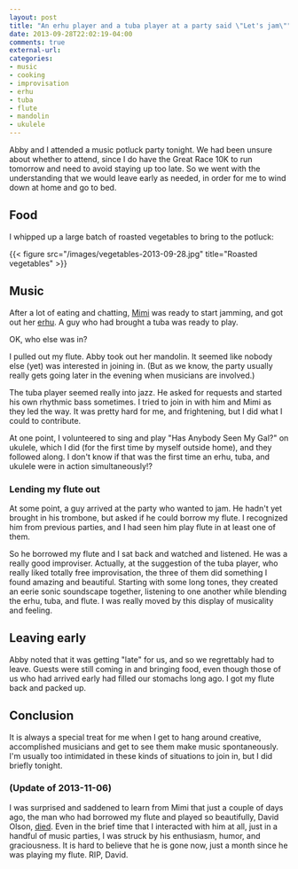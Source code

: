```yaml
---
layout: post
title: "An erhu player and a tuba player at a party said \"Let's jam\""
date: 2013-09-28T22:02:19-04:00
comments: true
external-url: 
categories: 
- music
- cooking
- improvisation
- erhu
- tuba
- flute
- mandolin
- ukulele
---
```

Abby and I attended a music potluck party tonight. We had been unsure about whether to attend, since I do have the Great Race 10K to run tomorrow and need to avoid staying up too late. So we went with the understanding that we would leave early as needed, in order for me to wind down at home and go to bed.

## Food

I whipped up a large batch of roasted vegetables to bring to the potluck:

{{< figure src="/images/vegetables-2013-09-28.jpg" title="Roasted vegetables" >}}

## Music

After a lot of eating and chatting, [Mimi](http://www.appalasia.com/Mimi.htm) was ready to start jamming, and got out her [erhu](http://en.wikipedia.org/wiki/Erhu). A guy who had brought a tuba was ready to play.

OK, who else was in?

I pulled out my flute. Abby took out her mandolin. It seemed like nobody else (yet) was interested in joining in. (But as we know, the party usually really gets going later in the evening when musicians are involved.)

The tuba player seemed really into jazz. He asked for requests and started his own rhythmic bass sometimes. I tried to join in with him and Mimi as they led the way. It was pretty hard for me, and frightening, but I did what I could to contribute.

At one point, I volunteered to sing and play "Has Anybody Seen My Gal?" on ukulele, which I did (for the first time by myself outside home), and they followed along. I don't know if that was the first time an erhu, tuba, and ukulele were in action simultaneously!?

### Lending my flute out

At some point, a guy arrived at the party who wanted to jam. He hadn't yet brought in his trombone, but asked if he could borrow my flute. I recognized him from previous parties, and I had seen him play flute in at least one of them.

So he borrowed my flute and I sat back and watched and listened. He was a really good improviser. Actually, at the suggestion of the tuba player, who really liked totally free improvisation, the three of them did something I found amazing and beautiful. Starting with some long tones, they created an eerie sonic soundscape together, listening to one another while blending the erhu, tuba, and flute. I was really moved by this display of musicality and feeling.

## Leaving early

Abby noted that it was getting "late" for us, and so we regrettably had to leave. Guests were still coming in and bringing food, even though those of us who had arrived early had filled our stomachs long ago. I got my flute back and packed up.

## Conclusion

It is always a special treat for me when I get to hang around creative, accomplished musicians and get to see them make music spontaneously. I'm usually too intimidated in these kinds of situations to join in, but I did briefly tonight.

### (Update of 2013-11-06)

I was surprised and saddened to learn from Mimi that just a couple of days ago, the man who had borrowed my flute and played so beautifully, David Olson, [died](http://obituaries.triblive.com/listing/231895/David-E-Olson/). Even in the brief time that I interacted with him at all, just in a handful of music parties, I was struck by his enthusiasm, humor, and graciousness. It is hard to believe that he is gone now, just a month since he was playing my flute. RIP, David.
